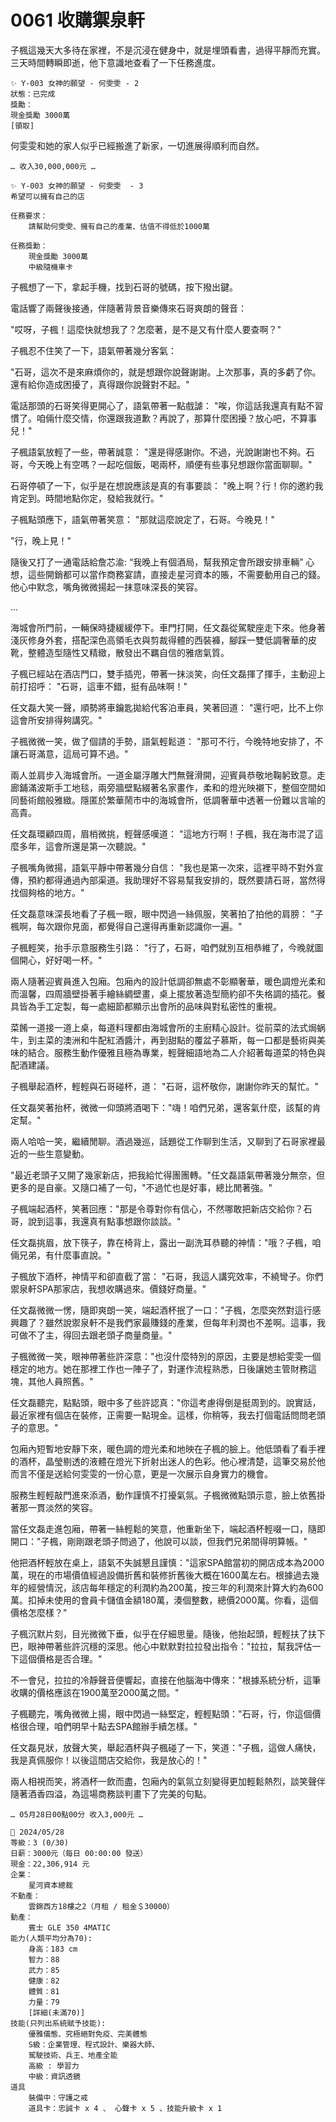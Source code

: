 # 0061 收購禦泉軒

子楓這幾天大多待在家裡，不是沉浸在健身中，就是埋頭看書，過得平靜而充實。三天時間轉瞬即逝，他下意識地查看了一下任務進度。

```
✨ Y-003 女神的願望 - 何雯雯 - 2
狀態：已完成
獎勵：
現金獎勵 3000萬
[領取]
```

何雯雯和她的家人似乎已經搬進了新家，一切進展得順利而自然。

`… 收入30,000,000元 …`

```
✨ Y-003 女神的願望 - 何雯雯  - 3
希望可以擁有自己的店

任務要求：
    請幫助何雯雯、擁有自己的產業、估值不得低於1000萬

任務獎勳：
    現金獎勵 3000萬
    中級隨機車卡

```

子楓想了一下，拿起手機，找到石哥的號碼，按下撥出鍵。

電話響了兩聲後接通，伴隨著背景音樂傳來石哥爽朗的聲音：

"哎呀，子楓！這麼快就想我了？怎麼著，是不是又有什麼人要查啊？"

子楓忍不住笑了一下，語氣帶著幾分客氣：

"石哥，這次不是來麻煩你的，就是想跟你說聲謝謝。上次那事，真的多虧了你。還有給你造成困擾了，真得跟你說聲對不起。"

電話那頭的石哥笑得更開心了，語氣帶著一點戲謔：
"唉，你這話我還真有點不習慣了。咱倆什麼交情，你還跟我道歉？再說了，那算什麼困擾？放心吧，不算事兒！"

子楓語氣放輕了一些，帶著誠意：
"還是得感謝你。不過，光說謝謝也不夠。石哥，今天晚上有空嗎？一起吃個飯，喝兩杯，順便有些事兒想跟你當面聊聊。"

石哥停頓了一下，似乎是在想說應該是真的有事要談：
"晚上啊？行！你的邀約我肯定到。時間地點你定，發給我就行。"

子楓點頭應下，語氣帶著笑意：
"那就這麼說定了，石哥。今晚見！"

"行，晚上見！"

隨後又打了一通電話給詹芯渝:
“我晚上有個酒局，幫我預定會所跟安排車輛”
心想，這些開銷都可以當作商務宴請，直接走星河資本的賬，不需要動用自己的錢。他心中默念，嘴角微微揚起一抹意味深長的笑容。

…

海城會所門前，一輛保時捷緩緩停下。車門打開，任文磊從駕駛座走下來。他身著淺灰修身外套，搭配深色高領毛衣與剪裁得體的西裝褲，腳踩一雙低調奢華的皮靴，整體造型隨性又精緻，散發出不羈自信的雅痞氣質。

子楓已經站在酒店門口，雙手插兜，帶著一抹淡笑，向任文磊揮了揮手，主動迎上前打招呼：
"石哥，這車不錯，挺有品味啊！"

任文磊大笑一聲，順勢將車鑰匙拋給代客泊車員，笑著回道：
"還行吧，比不上你這會所安排得夠講究。"

子楓微微一笑，做了個請的手勢，語氣輕鬆道：
"那可不行，今晚特地安排了，不讓石哥滿意，這局可算不過。"

兩人並肩步入海城會所。一道金屬浮雕大門無聲滑開，迎賓員恭敬地鞠躬致意。走廊鋪滿波斯手工地毯，兩旁牆壁點綴著名家畫作，柔和的燈光映襯下，整個空間如同藝術館般雅緻。隱匿於繁華鬧市中的海城會所，低調奢華中透著一份難以言喻的高貴。

任文磊環顧四周，眉梢微挑，輕聲感嘆道：
"這地方行啊！子楓，我在海市混了這麼多年，這會所還是第一次聽說。"

子楓嘴角微揚，語氣平靜中帶著幾分自信：
"我也是第一次來，這裡平時不對外宣傳，預約都得通過內部渠道。我助理好不容易幫我安排的，既然要請石哥，當然得找個夠格的地方。"

任文磊意味深長地看了子楓一眼，眼中閃過一絲佩服，笑著拍了拍他的肩膀：
"子楓啊，每次跟你見面，都覺得自己還得再重新認識你一遍。"

子楓輕笑，抬手示意服務生引路：
"行了，石哥，咱們就別互相恭維了，今晚就圖個開心，好好喝一杯。"

兩人隨著迎賓員進入包廂。包廂內的設計低調卻無處不彰顯奢華，暖色調燈光柔和而溫馨，四周牆壁掛著手繪絲綢壁畫，桌上擺放著造型簡約卻不失格調的插花。餐具皆為手工定製，每一處細節都顯示出會所的品味與對私密性的重視。

菜餚一道接一道上桌，每道料理都由海城會所的主廚精心設計。從前菜的法式焗蜗牛，到主菜的澳洲和牛配紅酒醬汁，再到甜點的覆盆子慕斯，每一口都是藝術與美味的結合。服務生動作優雅且極為專業，輕聲細語地為二人介紹著每道菜的特色與配酒建議。

子楓舉起酒杯，輕輕與石哥碰杯，道：
"石哥，這杯敬你，謝謝你昨天的幫忙。"

任文磊笑著抬杯，微微一仰頭將酒喝下："嗨！咱們兄弟，還客氣什麼，該幫的肯定幫。"

兩人哈哈一笑，繼續閒聊。酒過幾巡，話題從工作聊到生活，又聊到了石哥家裡最近的一些生意變動。

"最近老頭子又開了幾家新店，把我給忙得團團轉。"任文磊語氣帶著幾分無奈，但更多的是自豪。又隨口補了一句，"不過忙也是好事，總比閒著強。"

子楓端起酒杯，笑著回應："那是令尊對你有信心，不然哪敢把新店交給你？石哥，說到這事，我還真有點事想跟你談談。"

任文磊挑眉，放下筷子，靠在椅背上，露出一副洗耳恭聽的神情："哦？子楓，咱倆兄弟，有什麼事直說。"

子楓放下酒杯，神情平和卻直截了當：
"石哥，我這人講究效率，不繞彎子。你們禦泉軒SPA那家店，我想收購過來。價錢好商量。"

任文磊微微一愣，隨即爽朗一笑，端起酒杯抿了一口："子楓，怎麼突然對這行感興趣了？雖然說禦泉軒不是我們家最賺錢的產業，但每年利潤也不差啊。這事，我可做不了主，得回去跟老頭子商量商量。"

子楓微微一笑，眼神帶著些許深意："也沒什麼特別的原因，主要是想給雯雯一個穩定的地方。她在那裡工作也一陣子了，對運作流程熟悉，日後讓她主管財務這塊，其他人員照舊。"

任文磊聽完，點點頭，眼中多了些許認真："你這考慮得倒是挺周到的。說實話，最近家裡有個店在裝修，正需要一點現金。這樣，你稍等，我去打個電話問問老頭子的意思。"

包廂內短暫地安靜下來，暖色調的燈光柔和地映在子楓的臉上。他低頭看了看手裡的酒杯，晶瑩剔透的液體在燈光下折射出迷人的色彩。他心裡清楚，這筆交易於他而言不僅是送給何雯雯的一份心意，更是一次展示自身實力的機會。

服務生輕輕敲門進來添酒，動作謹慎不打擾氣氛。子楓微微點頭示意，臉上依舊掛著那一貫淡然的笑容。

當任文磊走進包廂，帶著一絲輕鬆的笑意，他重新坐下，端起酒杯輕啜一口，隨即開口："子楓，剛剛跟老頭子問過了，他說可以談，但我們兄弟間得明算帳。"

他把酒杯輕放在桌上，語氣不失誠懇且謹慎："這家SPA館當初的開店成本為2000萬，現在的市場價值經過設備折舊和裝修折舊後大概在1600萬左右。根據過去幾年的經營情況，該店每年穩定的利潤約為200萬，按三年的利潤來計算大約為600萬。扣掉未使用的會員卡儲值金額180萬，湊個整數，總價2000萬。你看，這個價格怎麼樣？"

子楓沉默片刻，目光微微下垂，似乎在仔細思量。隨後，他抬起頭，輕輕扶了扶下巴，眼神帶著些許沉穩的深思。他心中默默對拉拉發出指令："拉拉，幫我評估一下這個價格是否合理。"

不一會兒，拉拉的冷靜聲音便響起，直接在他腦海中傳來："根據系統分析，這筆收購的價格應該在1900萬至2000萬之間。"

子楓聽完，嘴角微微上揚，眼中閃過一絲堅定，輕輕點頭："石哥，行，你這個價格很合理，咱們明早十點去SPA館辦手續怎樣。"

任文磊見狀，放聲大笑，舉起酒杯與子楓碰了一下，笑道："子楓，這做人痛快，我是真佩服你！以後這間店交給你，我是放心的！"

兩人相視而笑，將酒杯一飲而盡，包廂內的氣氛立刻變得更加輕鬆熱烈，談笑聲伴隨著酒香四溢，為這場商務談判畫下了完美的句點。

`… 05月28日00點00分 收入3,000元 …`

```
📰 2024/05/28
等級：3 (0/30)
日薪：3000元（每日 00:00:00 發送）
現金：22,306,914 元
企業：
    星河資本總裁
不動產：
    雲錦西方18樓之2（月租 / 租金＄30000）
動產：
    賓士 GLE 350 4MATIC
能力(人類平均分為70):
    身高：183 cm
    智力：88
    武力：85
    健康：82
    體質：81
    力量：79
    [詳細(未滿70)]
技能(只列出系統賦予技能):
    優雅儀態、究極絕對免疫、完美體態
    S級：企業管理、程式設計、樂器大師、
    駕駛技術、兵王、地產全能
    高級 : 學習力
    中級：資訊透鏡
道具
    裝備中：守護之戒
    道具卡：忠誠卡 x 4 、 心聲卡 x 5 、技能升級卡 x 1
```